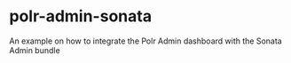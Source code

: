 # polr-admin-sonata
An example on how to integrate the Polr Admin dashboard with the Sonata Admin bundle
